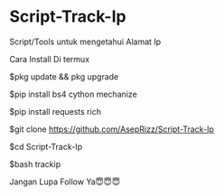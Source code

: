 # Script-Track-Ip
Script/Tools untuk mengetahui Alamat Ip


Cara Install Di termux

$pkg update && pkg upgrade

$pip install bs4 cython mechanize

$pip install requests rich

$git clone https://github.com/AsepRizz/Script-Track-Ip

$cd Script-Track-Ip

$bash trackip

Jangan Lupa Follow Ya😇😇😇
